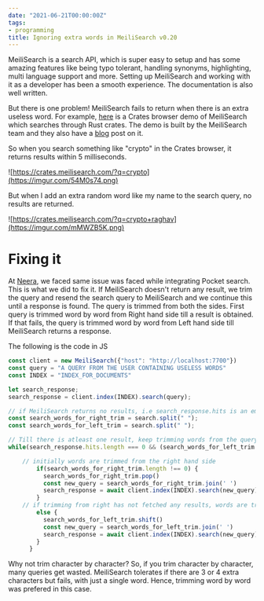 ```yaml
---
date: "2021-06-21T00:00:00Z"
tags:
- programming
title: Ignoring extra words in MeiliSearch v0.20
---
```


MeiliSearch is a search API, which is super easy to setup and has some amazing features like being typo tolerant, handling synonyms, highlighting, multi language support and more. Setting up MeiliSearch and working with it as a developer has been a smooth experience. The documentation is also well written.

But there is one problem! MeiliSearch fails to return when there is an extra useless word. For example, [here](https://crates.meilisearch.com/) is a Crates browser demo of MeiliSearch which searches through Rust crates. The demo is built by the MeiliSearch team and they also have a [blog](https://blog.meilisearch.com/search-rust-crates-meili/) post on it.

So when you search something like "crypto" in the Crates browser, it returns results within 5 milliseconds.

![https://crates.meilisearch.com/?q=crypto](https://imgur.com/54M0s74.png)

But when I add an extra random word like my name to the search query, no results are returned. 

![https://crates.meilisearch.com/?q=crypto+raghav](https://imgur.com/mMWZB5K.png)

# Fixing it

At [Neera](http://neera.ai/), we faced same issue was faced while integrating Pocket search. This is what we did to fix it. If MeiliSearch doesn't return any result, we trim the query and resend the search query to MeiliSearch and we continue this until a response is found. The query is trimmed from both the sides. First query is trimmed word by word from Right hand side till a result is obtained. If that fails, the query is trimmed word by word from Left hand side till MeiliSearch returns a response.

The following is the code in JS

```javascript
const client = new MeiliSearch({"host": "http://localhost:7700"})
const query = "A QUERY FROM THE USER CONTAINING USELESS WORDS"
const INDEX = "INDEX_FOR_DOCUMENTS"

let search_response;
search_response = client.index(INDEX).search(query);

// if MeiliSearch returns no results, i.e search_response.hits is an empty array, words are trimmed
const search_words_for_right_trim = search.split(" ");
const search_words_for_left_trim = search.split(" ");

// Till there is atleast one result, keep trimming words from the query
while(search_response.hits.length === 0 && (search_words_for_left_trim.length + search_words_for_right_trim.length !== 0)) {

    // initially words are trimmed from the right hand side
        if(search_words_for_right_trim.length !== 0) {
          search_words_for_right_trim.pop()
          const new_query = search_words_for_right_trim.join(' ')
          search_response = await client.index(INDEX).search(new_query);
        }
    // if trimming from right has not fetched any results, words are trimmed from the left hand side
        else {
          search_words_for_left_trim.shift()
          const new_query = search_words_for_left_trim.join(' ')
          search_response = await client.index(INDEX).search(new_query);
        }
      }
```

Why not trim character by character? So, if you trim character by character, many queries get wasted. MeiliSearch tolerates if there are 3 or 4 extra characters but fails, with just a single word. Hence, trimming word by word was prefered in this case.
